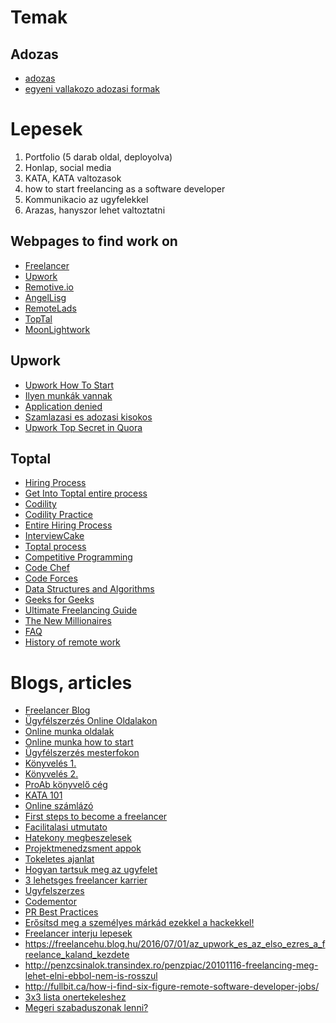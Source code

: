# Temak

## Adozas
- [adozas](https://www.jogiforum.hu/forum/23/43440)
- [egyeni vallakozo adozasi formak](https://www.mozaikkonyvelo.hu/l/adozasi-formak-egyeni-vallalkozo/)

# Lepesek

1. Portfolio (5 darab oldal, deployolva)
2. Honlap, social media
3. KATA, KATA valtozasok
4. how to start freelancing as a software developer
5. Kommunikacio az ugyfelekkel
6. Arazas, hanyszor lehet valtoztatni

## Webpages to find work on

- [Freelancer](https://www.freelancer.com/work/projects/?funnel=true#)
- [Upwork](https://www.upwork.com/)
- [Remotive.io](https://remotive.io/)
- [AngelLisg](https://angel.co/)
- [RemoteLads](https://remoteleads.io/)
- [TopTal](https://www.toptal.com/)
- [MoonLightwork](https://www.moonlightwork.com/)

## Upwork

- [Upwork How To Start](https://freelancerblog.hu/az-upwork-es-meses-sikerek-igaz-tortenete/)
- [Ilyen munkák vannak](https://freelancerblog.hu/upwork-ilyen-munkakat-talalhatsz-legnagyobb-online-munka-oldalon/)
- [Application denied](https://support.upwork.com/hc/en-us/articles/214180797-Why-was-my-application-to-join-Upwork-not-accepted-)
- [Szamlazasi es adozasi kisokos](https://freelancerblog.hu/upwork-szamlazasi-es-adozasi-kisokos/)
- [Upwork Top Secret in Quora](https://www.quora.com/q/upworktopsecret?q=upwork)

## Toptal

- [Hiring Process](https://dev.to/aviaryan/the-toptal-hiring-process-for-freelancers-27jp)
- [Get Into Toptal entire process](https://medium.com/@karolisram/getting-into-toptal-the-entire-process-f3ee4f931949)
- [Codility](https://www.codility.com/)
- [Codility Practice](https://app.codility.com/programmers/lessons/1-iterations/)
- [Entire Hiring Process](https://medium.com/@karolisram/getting-into-toptal-the-entire-process-f3ee4f931949)
- [InterviewCake](https://www.interviewcake.com/)
- [Toptal process](https://carlosroso.com/how-i-got-into-the-most-exclusive-remote-working-platforms/)
- [Competitive Programming](https://aviaryan.com/letters/getting-started-with-cp)
- [Code Chef](https://www.codechef.com/)
- [Code Forces](https://codeforces.com/)
- [Data Structures and Algorithms](https://discuss.codechef.com/t/data-structures-and-algorithms/6599)
- [Geeks for Geeks](https://www.geeksforgeeks.org/fundamentals-of-algorithms/)
- [Ultimate Freelancing Guide](https://www.toptal.com/ultimate-freelancing-guide)
- [The New Millionaires](https://www.toptal.com/insights/future-of-work/millionaire-freelancing-career)
- [FAQ](https://www.toptal.com/faq)
- [History of remote work](https://www.toptal.com/insights/future-of-work/history-of-remote-work)


# Blogs, articles

- [Freelancer Blog](https://freelancerblog.hu/)
- [Ügyfélszerzés Online Oldalakon](https://freelancerblog.hu/ugyfelszerzes-online-munka-oldalakon/)
- [Online munka oldalak](https://freelancerblog.hu/301-online-munka-oldal/)
- [Online munka how to start](https://freelancerblog.hu/online-munka-oldalak-upwork-freelancer-toptal-es-tarsaik/)
- [Ügyfélszerzés mesterfokon](https://freelancerblog.hu/ugyfelszerzes-mesterfokon-meetup-beszamolo/)
- [Könyvelés 1.](https://freelancerblog.hu/konyvelovaltas-reality-01-az-elso-talalkozo/)
- [Könyvelés 2.](https://freelancerblog.hu/a-negyzethalos-multbol-a-digitalis-utopiaba/)
- [ProAb könyvelő cég](https://proab.hu/)
- [KATA 101](https://prezi.com/view/eFHMDilnRhJ9c57LYlFi/)
- [Online számlázó](https://www.szamlazz.hu/szamla/main)
- [First steps to become a freelancer](https://freelancerblog.hu/elso-lepesek-a-szabaduszas-es-ugyfelszerzes-fele/)
- [Facilitalasi utmutato](https://freelancerblog.hu/facilitalasi-utmutato-megbeszelesek-szuperhoseinek/)
- [Hatekony megbeszelesek](https://freelancerblog.hu/hatekony-megbeszelesek-6-aranyszabalya/)
- [Projektmenedzsment appok](https://freelancerblog.hu/51-kihagyhatatlan-projektmenedzsment-app/)
- [Tokeletes ajanlat](https://freelancerblog.hu/tokeletes-arajanlat/)
- [Hogyan tartsuk meg az ugyfelet](https://freelancerblog.hu/hogyan-tartsuk-meg-az-ugyfeleinket/)
- [3 lehetsges freelancer karrier](https://freelancerblog.hu/a-freelancer-karrier-3-lehetseges-utvonala/)
- [Ugyfelszerzes](https://freelancerblog.hu/ugyfelszerzes-karantenon-innen-es-tul/?fbclid=IwAR3zGW7lEgXvY5TFFJrC-ratxhDjeHyPaSsctCnXiCXtQs9o0uKFrRLixW4)
- [Codementor](https://www.codementor.io/mentor/apply)
- [PR Best Practices](https://hackernoon.com/this-is-what-i-learnt-after-making-over-1000-code-reviews-ad4r3ujy?source=rss)
- [Erősítsd meg a személyes márkád ezekkel a hackekkel!](https://freelancerblog.hu/erositsd-meg-a-szemelyes-markad-ezekkel-a-hackekkel/)
- [Freelancer interju lepesek](https://freelancerblog.hu/magyar-freelancer-reality-interju-gabnay-mateval/?mc_cid=bb7e8d3a17&mc_eid=bfd58002af)
- https://freelancehu.blog.hu/2016/07/01/az_upwork_es_az_elso_ezres_a_freelance_kaland_kezdete
- http://penzcsinalok.transindex.ro/penzpiac/20101116-freelancing-meg-lehet-elni-ebbol-nem-is-rosszul
- http://fullbit.ca/how-i-find-six-figure-remote-software-developer-jobs/
- [3x3 lista onertekeleshez](https://freelancerblog.hu/a-3x3-as-lista-ami-alapjan-ertekeld-magad-kulonosen-nehez-helyzetekben/?mc_cid=bb7e8d3a17&mc_eid=bfd58002af)
- [Megeri szabaduszonak lenni?](https://www.pixeldesigns.hu/megeri-szabaduszonak-lenni)
